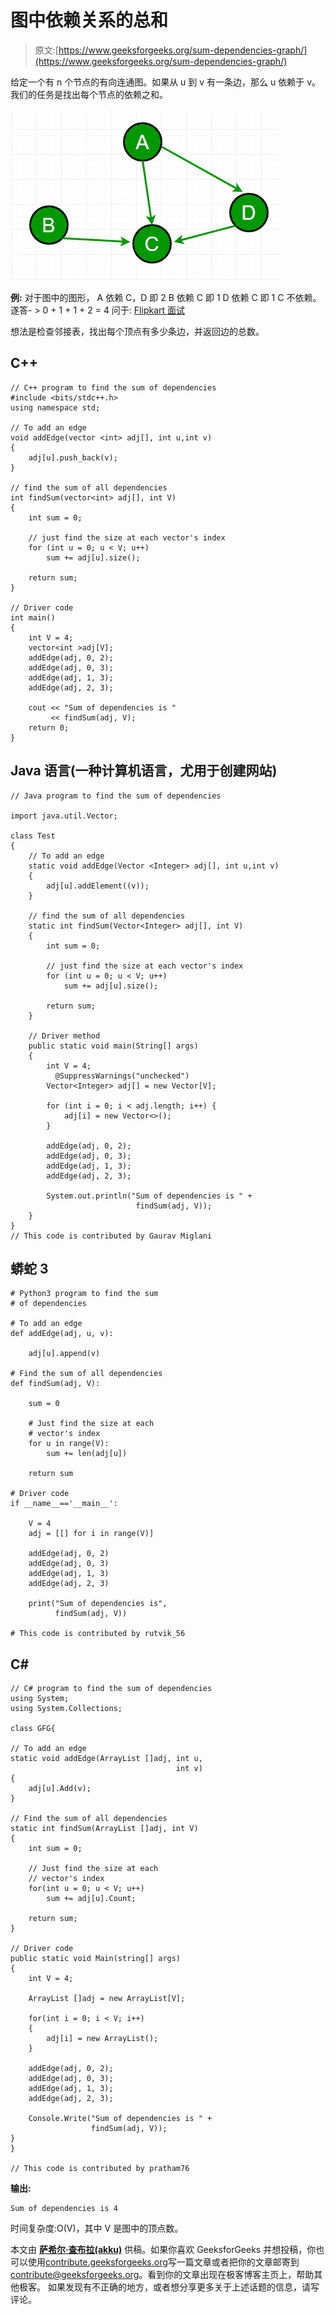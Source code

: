 # 图中依赖关系的总和

> 原文:[https://www.geeksforgeeks.org/sum-dependencies-graph/](https://www.geeksforgeeks.org/sum-dependencies-graph/)

给定一个有 n 个节点的有向连通图。如果从 u 到 v 有一条边，那么 u 依赖于 v。我们的任务是找出每个节点的依赖之和。

![](img/861b9765248f37fc18c5a58502341020.png)

**例:**
对于图中的图形，
A 依赖 C，D 即 2
B 依赖 C 即 1
D 依赖 C 即 1
C 不依赖。
遂答- > 0 + 1 + 1 + 2 = 4
问于: [Flipkart 面试](https://www.geeksforgeeks.org/flipkart-interview-set-11/)

想法是检查邻接表，找出每个顶点有多少条边，并返回边的总数。

## C++

```
// C++ program to find the sum of dependencies
#include <bits/stdc++.h>
using namespace std;

// To add an edge
void addEdge(vector <int> adj[], int u,int v)
{
    adj[u].push_back(v);
}

// find the sum of all dependencies
int findSum(vector<int> adj[], int V)
{
    int sum = 0;

    // just find the size at each vector's index
    for (int u = 0; u < V; u++)
        sum += adj[u].size();

    return sum;
}

// Driver code
int main()
{
    int V = 4;
    vector<int >adj[V];
    addEdge(adj, 0, 2);
    addEdge(adj, 0, 3);
    addEdge(adj, 1, 3);
    addEdge(adj, 2, 3);

    cout << "Sum of dependencies is "
         << findSum(adj, V);
    return 0;
}
```

## Java 语言(一种计算机语言，尤用于创建网站)

```
// Java program to find the sum of dependencies

import java.util.Vector;

class Test
{
    // To add an edge
    static void addEdge(Vector <Integer> adj[], int u,int v)
    {
        adj[u].addElement((v));
    }

    // find the sum of all dependencies
    static int findSum(Vector<Integer> adj[], int V)
    {
        int sum = 0;

        // just find the size at each vector's index
        for (int u = 0; u < V; u++)
            sum += adj[u].size();

        return sum;
    }

    // Driver method
    public static void main(String[] args) 
    {
        int V = 4;
          @SuppressWarnings("unchecked")
        Vector<Integer> adj[] = new Vector[V];

        for (int i = 0; i < adj.length; i++) {
            adj[i] = new Vector<>();
        }

        addEdge(adj, 0, 2);
        addEdge(adj, 0, 3);
        addEdge(adj, 1, 3);
        addEdge(adj, 2, 3);

        System.out.println("Sum of dependencies is " +
                            findSum(adj, V));
    }
}
// This code is contributed by Gaurav Miglani
```

## 蟒蛇 3

```
# Python3 program to find the sum 
# of dependencies

# To add an edge
def addEdge(adj, u, v):

    adj[u].append(v)

# Find the sum of all dependencies
def findSum(adj, V):

    sum = 0

    # Just find the size at each 
    # vector's index
    for u in range(V):
        sum += len(adj[u])

    return sum

# Driver code
if __name__=='__main__':

    V = 4
    adj = [[] for i in range(V)]

    addEdge(adj, 0, 2)
    addEdge(adj, 0, 3)
    addEdge(adj, 1, 3)
    addEdge(adj, 2, 3)

    print("Sum of dependencies is",
          findSum(adj, V))

# This code is contributed by rutvik_56
```

## C#

```
// C# program to find the sum of dependencies
using System;
using System.Collections;

class GFG{

// To add an edge
static void addEdge(ArrayList []adj, int u,
                                     int v)
{
    adj[u].Add(v);
}

// Find the sum of all dependencies
static int findSum(ArrayList []adj, int V)
{
    int sum = 0;

    // Just find the size at each 
    // vector's index
    for(int u = 0; u < V; u++)
        sum += adj[u].Count;

    return sum;
}

// Driver code
public static void Main(string[] args) 
{
    int V = 4;

    ArrayList []adj = new ArrayList[V];

    for(int i = 0; i < V; i++)
    {
        adj[i] = new ArrayList();
    }

    addEdge(adj, 0, 2);
    addEdge(adj, 0, 3);
    addEdge(adj, 1, 3);
    addEdge(adj, 2, 3);

    Console.Write("Sum of dependencies is " +
                  findSum(adj, V));
}
}

// This code is contributed by pratham76
```

**输出:**

```
Sum of dependencies is 4
```

时间复杂度:O(V)，其中 V 是图中的顶点数。

本文由 [**萨希尔·查布拉(akku)**](https://www.facebook.com/sahil.chhabra.965) 供稿。如果你喜欢 GeeksforGeeks 并想投稿，你也可以使用[contribute.geeksforgeeks.org](http://www.contribute.geeksforgeeks.org)写一篇文章或者把你的文章邮寄到 contribute@geeksforgeeks.org。看到你的文章出现在极客博客主页上，帮助其他极客。
如果发现有不正确的地方，或者想分享更多关于上述话题的信息，请写评论。